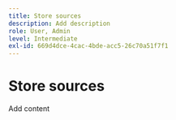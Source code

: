 ```yaml
---
title: Store sources
description: Add description
role: User, Admin
level: Intermediate
exl-id: 669d4dce-4cac-4bde-acc5-26c70a51f7f1
---
```

# Store sources

Add content
